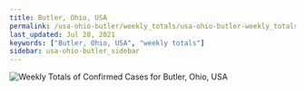 ```yaml
---
title: Butler, Ohio, USA
permalink: /usa-ohio-butler/weekly_totals/usa-ohio-butler-weekly_totals.html
last_updated: Jul 28, 2021
keywords: ["Butler, Ohio, USA", "weekly totals"]
sidebar: usa-ohio-butler_sidebar
---
```


![Weekly Totals of Confirmed Cases for Butler, Ohio, USA](/covid_tracker/images/graphs/usa-ohio-butler-weekly_totals_graph.png)
